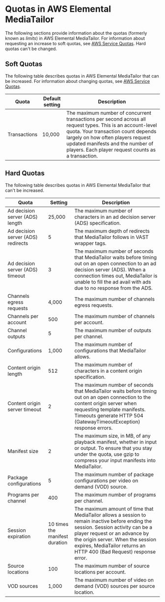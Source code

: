 # Quotas in AWS Elemental MediaTailor<a name="quotas"></a>

The following sections provide information about the quotas \(formerly known as *limits*\) in AWS Elemental MediaTailor\. For information about requesting an increase to soft quotas, see [AWS Service Quotas](https://docs.aws.amazon.com/general/latest/gr/aws_service_limits.html)\. Hard quotas can't be changed\.

## Soft Quotas<a name="soft-quotas"></a>

The following table describes quotas in AWS Elemental MediaTailor that can be increased\. For information about changing quotas, see [AWS Service Quotas](https://docs.aws.amazon.com/general/latest/gr/aws_service_limits.html)\. 


| Quota | Default setting | Description | 
| --- | --- | --- | 
| Transactions | 10,000 | The maximum number of concurrent transactions per second across all request types\. This is an account\-level quota\. Your transaction count depends largely on how often players request updated manifests and the number of players\. Each player request counts as a transaction\.  | 

## Hard Quotas<a name="hard-quotas"></a>

The following table describes quotas in AWS Elemental MediaTailor that can't be increased\.


| Quota | Setting | Description | 
| --- | --- | --- | 
| Ad decision server \(ADS\) length | 25,000  | The maximum number of characters in an ad decision server \(ADS\) specification\.  | 
| Ad decision server \(ADS\) redirects | 5 | The maximum depth of redirects that MediaTailor follows in VAST wrapper tags\.  | 
| Ad decision server \(ADS\) timeout | 3 | The maximum number of seconds that MediaTailor waits before timing out on an open connection to an ad decision server \(ADS\)\. When a connection times out, MediaTailor is unable to fill the ad avail with ads due to no response from the ADS\. | 
| Channels egress requests | 4,000 | The maximum number of channels egress requests\. | 
| Channels per account | 500 | The maximum number of channels per account\. | 
| Channel outputs | 5 | The maximum number of outputs per channel\. | 
| Configurations | 1,000 | The maximum number of configurations that MediaTailor allows\.  | 
| Content origin length | 512  | The maximum number of characters in a content origin specification\.  | 
| Content origin server timeout | 2 | The maximum number of seconds that MediaTailor waits before timing out on an open connection to the content origin server when requesting template manifests\. Timeouts generate HTTP 504 \(GatewayTimeoutException\) response errors\.  | 
| Manifest size | 2 | The maximum size, in MB, of any playback manifest, whether in input or output\. To ensure that you stay under the quota, use gzip to compress your input manifests into MediaTailor\.  | 
| Package configurations | 5 | The maximum number of package configurations per video on demand \(VOD\) source\. | 
| Programs per channel | 400 | The maximum number of programs per channel\. | 
| Session expiration  | 10 times the manifest duration  | The maximum amount of time that MediaTailor allows a session to remain inactive before ending the session\. Session activity can be a player request or an advance by the origin server\. When the session expires, MediaTailor returns an HTTP 400 \(Bad Request\) response error\.  | 
| Source locations | 100 | The maximum number of source locations per account\. | 
| VOD sources | 1,000 | The maximum number of video on demand \(VOD\) sources per source location\. | 